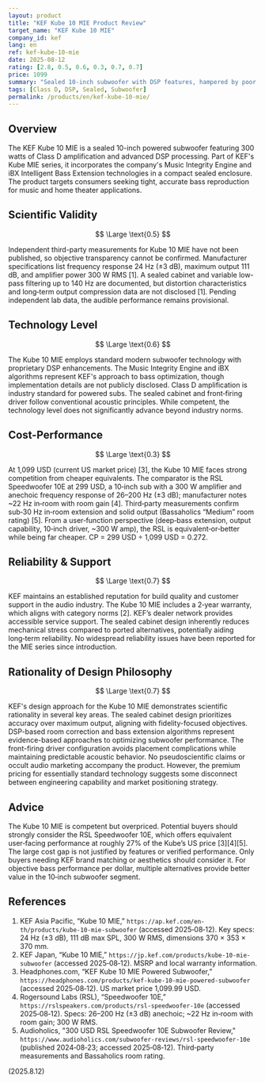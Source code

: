 ```yaml
---
layout: product
title: "KEF Kube 10 MIE Product Review"
target_name: "KEF Kube 10 MIE"
company_id: kef
lang: en
ref: kef-kube-10-mie
date: 2025-08-12
rating: [2.8, 0.5, 0.6, 0.3, 0.7, 0.7]
price: 1099
summary: "Sealed 10-inch subwoofer with DSP features, hampered by poor cost-performance against alternatives"
tags: [Class D, DSP, Sealed, Subwoofer]
permalink: /products/en/kef-kube-10-mie/
---
```

## Overview

The KEF Kube 10 MIE is a sealed 10-inch powered subwoofer featuring 300 watts of Class D amplification and advanced DSP processing. Part of KEF's Kube MIE series, it incorporates the company's Music Integrity Engine and iBX Intelligent Bass Extension technologies in a compact sealed enclosure. The product targets consumers seeking tight, accurate bass reproduction for music and home theater applications.

## Scientific Validity

$$ \Large \text{0.5} $$

Independent third-party measurements for Kube 10 MIE have not been published, so objective transparency cannot be confirmed. Manufacturer specifications list frequency response 24 Hz (±3 dB), maximum output 111 dB, and amplifier power 300 W RMS [1]. A sealed cabinet and variable low-pass filtering up to 140 Hz are documented, but distortion characteristics and long‑term output compression data are not disclosed [1]. Pending independent lab data, the audible performance remains provisional.

## Technology Level

$$ \Large \text{0.6} $$

The Kube 10 MIE employs standard modern subwoofer technology with proprietary DSP enhancements. The Music Integrity Engine and iBX algorithms represent KEF's approach to bass optimization, though implementation details are not publicly disclosed. Class D amplification is industry standard for powered subs. The sealed cabinet and front‑firing driver follow conventional acoustic principles. While competent, the technology level does not significantly advance beyond industry norms.

## Cost-Performance

$$ \Large \text{0.3} $$

At 1,099 USD (current US market price) [3], the Kube 10 MIE faces strong competition from cheaper equivalents. The comparator is the RSL Speedwoofer 10E at 299 USD, a 10‑inch sub with a 300 W amplifier and anechoic frequency response of 26–200 Hz (±3 dB); manufacturer notes ~22 Hz in‑room with room gain [4]. Third‑party measurements confirm sub‑30 Hz in‑room extension and solid output (Bassaholics “Medium” room rating) [5]. From a user‑function perspective (deep‑bass extension, output capability, 10‑inch driver, ~300 W amp), the RSL is equivalent‑or‑better while being far cheaper. CP = 299 USD ÷ 1,099 USD = 0.272.

## Reliability & Support

$$ \Large \text{0.7} $$

KEF maintains an established reputation for build quality and customer support in the audio industry. The Kube 10 MIE includes a 2‑year warranty, which aligns with category norms [2]. KEF’s dealer network provides accessible service support. The sealed cabinet design inherently reduces mechanical stress compared to ported alternatives, potentially aiding long‑term reliability. No widespread reliability issues have been reported for the MIE series since introduction.

## Rationality of Design Philosophy

$$ \Large \text{0.7} $$

KEF's design approach for the Kube 10 MIE demonstrates scientific rationality in several key areas. The sealed cabinet design prioritizes accuracy over maximum output, aligning with fidelity-focused objectives. DSP-based room correction and bass extension algorithms represent evidence-based approaches to optimizing subwoofer performance. The front-firing driver configuration avoids placement complications while maintaining predictable acoustic behavior. No pseudoscientific claims or occult audio marketing accompany the product. However, the premium pricing for essentially standard technology suggests some disconnect between engineering capability and market positioning strategy.

## Advice

The Kube 10 MIE is competent but overpriced. Potential buyers should strongly consider the RSL Speedwoofer 10E, which offers equivalent user‑facing performance at roughly 27% of the Kube’s US price [3][4][5]. The large cost gap is not justified by features or verified performance. Only buyers needing KEF brand matching or aesthetics should consider it. For objective bass performance per dollar, multiple alternatives provide better value in the 10‑inch subwoofer segment.

## References

1. KEF Asia Pacific, “Kube 10 MIE,” `https://ap.kef.com/en-th/products/kube-10-mie-subwoofer` (accessed 2025‑08‑12). Key specs: 24 Hz (±3 dB), 111 dB max SPL, 300 W RMS, dimensions 370 × 353 × 370 mm.
2. KEF Japan, “Kube 10 MIE,” `https://jp.kef.com/products/kube-10-mie-subwoofer` (accessed 2025‑08‑12). MSRP and local warranty information.
3. Headphones.com, “KEF Kube 10 MIE Powered Subwoofer,” `https://headphones.com/products/kef-kube-10-mie-powered-subwoofer` (accessed 2025‑08‑12). US market price 1,099.99 USD.
4. Rogersound Labs (RSL), “Speedwoofer 10E,” `https://rslspeakers.com/products/rsl-speedwoofer-10e` (accessed 2025‑08‑12). Specs: 26–200 Hz (±3 dB) anechoic; ~22 Hz in‑room with room gain; 300 W RMS.
5. Audioholics, "300 USD RSL Speedwoofer 10E Subwoofer Review," `https://www.audioholics.com/subwoofer-reviews/rsl-speedwoofer-10e` (published 2024‑08‑23; accessed 2025‑08‑12). Third‑party measurements and Bassaholics room rating.

(2025.8.12)